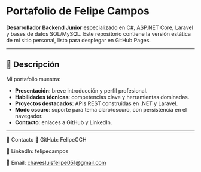 # Portafolio de Felipe Campos

**Desarrollador Backend Junior** especializado en C#, ASP.NET Core, Laravel y bases de datos SQL/MySQL. Este repositorio contiene la versión estática de mi sitio personal, listo para desplegar en GitHub Pages.

---

## 📄 Descripción

Mi portafolio muestra:
- **Presentación**: breve introducción y perfil profesional.  
- **Habilidades técnicas**: competencias clave y herramientas dominadas.  
- **Proyectos destacados**: APIs REST construidas en .NET y Laravel.  
- **Modo oscuro**: soporte para tema claro/oscuro, con persistencia en el navegador.   
- **Contacto**: enlaces a GitHub y LinkedIn.

---
🤝 Contacto
🔗 GitHub: FelipeCCH

🔗 LinkedIn: felipecampos

📧 Email: chavesluisfelipe051@gmail.com


